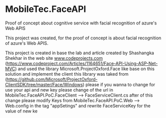 # MobileTec.FaceAPI
Proof of concept about cognitive service with facial recognition of azure's Web APIS

This project was created, for  the proof of concept is about facial recognition  of azure's Web APIS.

This project is created in base the lab and article created by Shashangka Shekhar in the web site www.codeprojects.com (https://www.codeproject.com/Articles/1164651/Face-API-Using-ASP-Net-MVC)
and used the library Microsoft.ProjectOxford.Face like base  on this solution and implement the client this library was taked from
(https://github.com/Microsoft/ProjectOxford-ClientSDK/tree/master/Face/Windows) please if you wanna to change for use your api and
new key please change of the url in MobileTec.FaceAPI.PoC.FaceClient --> FaceServiceClient.cs  after of this change please modify 
Keys from MobileTec.FaceAPI.PoC.Web --> Web.config  in the tag "appSetings"   and rewrite FaceServiceKey for the value of new ke
